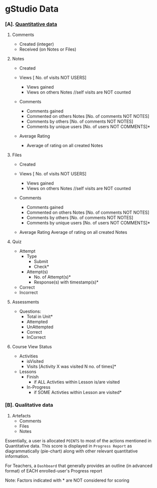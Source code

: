 # gStudio Data

### [A]. [Quantitative data](counter-analytics-notes.html)
1. Comments
    - Created (integer)
    - Received (on Notes or Files)

2. Notes
    - Created
    - Views [ No. of visits NOT USERS]
        - Views gained
        - Views on others Notes
        //self visits are NOT counted

    - Comments
        - Comments gained 
        - Commented on others Notes [No. of comments NOT NOTES]
        - Comments by others [No. of comments NOT NOTES]
        - Comments by unique users [No. of users NOT COMMENTS]*

    - Average Rating
        - Average of rating on all created Notes 

3. Files
    - Created
    - Views [ No. of visits NOT USERS]
        - Views gained
        - Views on others Notes
        //self visits are NOT counted

    - Comments
        - Comments gained 
        - Commented on others Notes [No. of comments NOT NOTES]
        - Comments by others [No. of comments NOT NOTES]
        - Comments by unique users [No. of users NOT COMMENTS]*

    - Average Rating
        Average of rating on all created Notes 

4. Quiz
    - Attempt
        - Type
            - Submit
            - Check*
        - Attempt(s)
            - No. of Attempt(s)*
            - Response(s) with timestamp(s)*
    - Correct
    - Incorrect

5. Assessments
    - Questions:
        - Total in Unit*
        - Attempted
        - UnAttempted
        - Correct
        - InCorrect

6. Course View Status
    - Activities
        - isVisited
        - Visits [Activity X was visited N no. of times]*
    - Lessons 
        - Finish
            - if ALL Activties within Lesson is/are visited
        - In-Progress
            - if SOME Activties within Lesson are visited*

### [B]. Qualitative data
1. Artefacts
    - Comments
    - Files
    - Notes

Essentially, a user is allocated `POINTS` to most of the actions mentioned in Quantitative data. This score is displayed in `Progress Report` as diagrammatically (pie-chart) along with other relevant quantitative information.

For Teachers, a `Dashboard` that generally provides an outline (in advanced format) of EACH enrolled-user's Progress report

Note: Factors indicated with * are NOT considered for scoring 
